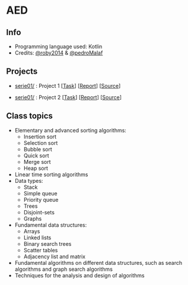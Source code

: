 # AED

## Info
* Programming language used: Kotlin
* Credits: [@roby2014](https://github.com/roby2014) & [@pedroMalaf](https://github.com/pedroMalaf)

## Projects
* [serie01/](https://github.com/roby2014/uni-projects/tree/master/AED/serie01/) : Project 1 [[Task](https://github.com/roby2014/uni-projects/blob/master/AED/serie01/AED_SERIE01_ENUNCIADO.pdf)] [[Report](https://github.com/roby2014/uni-projects/blob/master/AED/serie01/AED_RELATÓRIO.pdf)] [[Source](https://github.com/roby2014/uni-projects/blob/master/AED/serie01/src/)]

* [serie01/](https://github.com/roby2014/uni-projects/tree/master/AED/serie01/) : Project 2 [[Task](https://github.com/roby2014/uni-projects/blob/master/AED/serie02/AED_SERIE02_ENUNCIADO.pdf)] [[Report](https://github.com/roby2014/uni-projects/blob/master/AED/serie02/AED_RELATÓRIO.pdf)] [[Source](https://github.com/roby2014/uni-projects/blob/master/AED/serie02/src/)]

## Class topics
* Elementary and advanced sorting algorithms:
  - Insertion sort
  - Selection sort
  - Bubble sort
  - Quick sort
  - Merge sort 
  - Heap sort
* Linear time sorting algorithms 
* Data types: 
  - Stack
  - Simple queue
  - Priority queue
  - Trees
  - Disjoint-sets
  - Graphs
* Fundamental data structures: 
  - Arrays
  - Linked lists
  - Binary search trees
  - Scatter tables
  - Adjacency list and matrix
* Fundamental algorithms on different data structures, such as search algorithms and graph search algorithms
* Techniques for the analysis and design of algorithms
